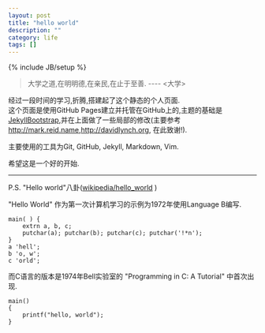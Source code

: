 ```yaml
---
layout: post
title: "hello world"
description: ""
category: life
tags: []
---
```

{% include JB/setup %}
> 大学之道,在明明德,在亲民,在止于至善. ---- <大学>    

经过一段时间的学习,折腾,搭建起了这个静态的个人页面.    
这个页面是使用GitHub Pages建立并托管在GitHub上的,主题的基础是[JekyllBootstrap](jekyllbootstrap.com),并在上面做了一些局部的修改(主要参考<http://mark.reid.name>,<http://davidlynch.org>, 在此致谢!).    

主要使用的工具为Git, GitHub, Jekyll, Markdown, Vim.

希望这是一个好的开始.

---

P.S. "Hello world"八卦([wikipedia/hello_world](http://en.wikipedia.org/wiki/Hello_world) )

"Hello World" 作为第一次计算机学习的示例为1972年使用Language B编写.

    main( ) {
        extrn a, b, c;
        putchar(a); putchar(b); putchar(c); putchar('!*n');
    }
    a 'hell';
    b 'o, w';
    c 'orld';

而C语言的版本是1974年Bell实验室的 "Programming in C: A Tutorial" 中首次出现.

    main()
    {
        printf("hello, world");
    }

